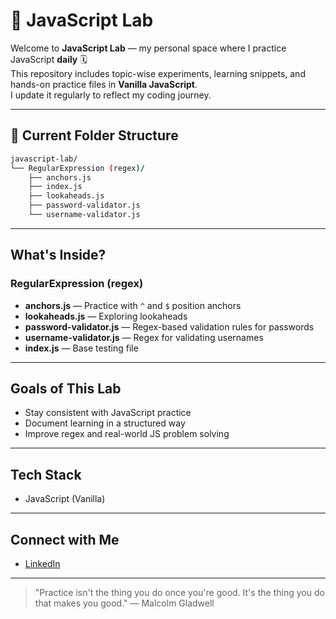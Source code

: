 # 🧪 JavaScript Lab

Welcome to **JavaScript Lab** — my personal space where I practice JavaScript **daily** 🗓️  
This repository includes topic-wise experiments, learning snippets, and hands-on practice files in **Vanilla JavaScript**.  
I update it regularly to reflect my coding journey.

---

## 📁 Current Folder Structure

```bash
javascript-lab/
└── RegularExpression (regex)/
    ├── anchors.js
    ├── index.js
    ├── lookaheads.js
    ├── password-validator.js
    └── username-validator.js

```
---

## What's Inside?

### RegularExpression (regex)

- **anchors.js** — Practice with `^` and `$` position anchors  
- **lookaheads.js** — Exploring lookaheads  
- **password-validator.js** — Regex-based validation rules for passwords  
- **username-validator.js** — Regex for validating usernames  
- **index.js** — Base testing file  

---

## Goals of This Lab

- Stay consistent with JavaScript practice    
- Document learning in a structured way  
- Improve regex and real-world JS problem solving  

---

## Tech Stack

- JavaScript (Vanilla)

---

## Connect with Me

- [LinkedIn](https://www.linkedin.com/in/devansh-techie/)

---

> "Practice isn't the thing you do once you're good. It's the thing you do that makes you good." — Malcolm Gladwell

